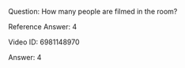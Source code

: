 Question: How many people are filmed in the room?

Reference Answer: 4

Video ID: 6981148970

Answer: 4

